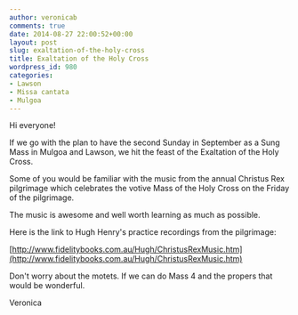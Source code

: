 ```yaml
---
author: veronicab
comments: true
date: 2014-08-27 22:00:52+00:00
layout: post
slug: exaltation-of-the-holy-cross
title: Exaltation of the Holy Cross
wordpress_id: 980
categories:
- Lawson
- Missa cantata
- Mulgoa
---
```


Hi everyone!

If we go with the plan to have the second Sunday in September as a Sung Mass in Mulgoa and Lawson, we hit the feast of the Exaltation of the Holy Cross.

Some of you would be familiar with the music from the annual Christus Rex pilgrimage which celebrates the votive Mass of the Holy Cross on the Friday of the pilgrimage.

The music is awesome and well worth learning as much as possible.

Here is the link to Hugh Henry's practice recordings from the pilgrimage:

[http://www.fidelitybooks.com.au/Hugh/ChristusRexMusic.htm](http://www.fidelitybooks.com.au/Hugh/ChristusRexMusic.htm)

Don't worry about the motets.  If we can do Mass 4 and the propers that would be wonderful.

Veronica
